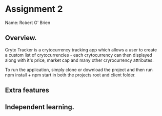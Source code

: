 # Assignment 2

Name: Robert O' Brien

## Overview.
Cryto Tracker is a crytocurrency tracking app which allows a user to create a custom list of crytocurrencies - each crytocurrency can then displayed along with it's price, market cap and many other cryrocurrency attributes.

To run the application, simply clone or download the project and then run npm install + npm start in both the projects root and client folder.

## Extra features

## Independent learning.


